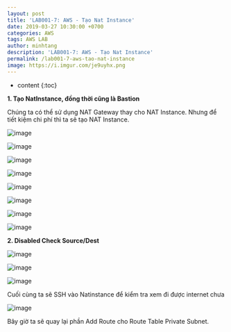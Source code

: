 ```yaml
---
layout: post
title: 'LAB001-7: AWS - Tạo Nat Instance'
date: 2019-03-27 10:30:00 +0700
categories: AWS
tags: AWS LAB
author: minhtang
description: 'LAB001-7: AWS - Tạo Nat Instance'
permalink: /lab001-7-aws-tao-nat-instance
image: https://i.imgur.com/je9uyhx.png
---
```


* content
{:toc}

**1. Tạo NatInstance, đồng thời cũng là Bastion**

Chúng ta có thể sử dụng NAT Gateway thay cho NAT Instance. Nhưng để tiết kiệm chi phí thì ta sẽ tạo NAT Instance.

![image](https://user-images.githubusercontent.com/27756008/54732768-1dfa5c00-4bc8-11e9-8dcc-c5ce5bb59f37.png)




![image](https://user-images.githubusercontent.com/27756008/54732781-35d1e000-4bc8-11e9-8076-212872982c03.png)

![image](https://user-images.githubusercontent.com/27756008/54732787-3e2a1b00-4bc8-11e9-981e-2dffa7e7fb44.png)

![image](https://user-images.githubusercontent.com/27756008/54732821-7598c780-4bc8-11e9-8509-c5632ea583dd.png)

![image](https://user-images.githubusercontent.com/27756008/54732830-80ebf300-4bc8-11e9-847f-b042d6894e25.png)

![image](https://user-images.githubusercontent.com/27756008/54732845-abd64700-4bc8-11e9-8b32-79b51cf13a60.png)

![image](https://user-images.githubusercontent.com/27756008/54732870-cb6d6f80-4bc8-11e9-9692-8e965edcaf8a.png)

![image](https://user-images.githubusercontent.com/27756008/54732881-d45e4100-4bc8-11e9-8719-28c7be12ef4d.png)

**2. Disabled Check Source/Dest**

![image](https://user-images.githubusercontent.com/27756008/54732909-0374b280-4bc9-11e9-9b86-4dc3322e6c52.png)

![image](https://user-images.githubusercontent.com/27756008/54732912-08d1fd00-4bc9-11e9-82a6-9d1caef734af.png)

![image](https://user-images.githubusercontent.com/27756008/54733012-b5ac7a00-4bc9-11e9-9e17-c8e6674bb36b.png)

Cuối cùng ta sẽ SSH vào Natinstance để kiểm tra xem đi được internet chưa

![image](https://user-images.githubusercontent.com/27756008/54732955-5e0e0e80-4bc9-11e9-93cb-6babe97b0e22.png)

Bây giờ ta sẽ quay lại phần Add Route cho Route Table Private Subnet.
